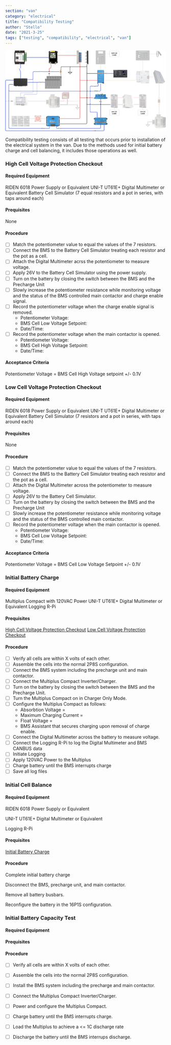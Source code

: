 ```yaml
---
section: "van"
category: "electrical"
title: "Compatibility Testing"
author: "Stello"
date: "2021-3-25"
tags: ["testing", "compatibility", "electrical", "van"]
---
```


![Test Schematic](schematic_compatibility_test.jpg)

Compatibility testing consists of all testing that occurs prior to installation of the electrical system in the van.  Due to the methods used for initial battery charge and cell balancing, it includes those operations as well.

### High Cell Voltage Protection Checkout

#### Required Equipment

RIDEN 6018 Power Supply or Equivalent
UNI-T UT61E+ Digital Multimeter or Equivalent
Battery Cell Simulator (7 equal resistors and a pot in series, with taps around each)

#### Prequisites

None

#### Procedure

- [ ] Match the potentiometer value to equal the values of the 7 resistors.
- [ ] Connect the BMS to the Battery Cell Simulator treating each resistor and the pot as a cell.
- [ ] Attach the Digital Multimeter acrss the potentiometer to measure voltage.
- [ ] Apply 26V to the Battery Cell Simulator using the power supply.
- [ ] Turn on the battery by closing the switch between the BMS and the Precharge Unit
- [ ] Slowly increase the potentiometer resistance while monitoring voltage and the status of the BMS controlled main contactor and charge enable signal.
- [ ] Record the potentiometer voltage when the charge enable signal is removed.
	- Potentiometer Voltage: 
	- BMS Cell Low Voltage Setpoint:
	- Date/Time:
- [ ] Record the potentiometer voltage when the main contactor is opened.
	- Potentiometer Voltage:
	- BMS Cell High Voltage Setpoint:
	- Date/Time:

#### Acceptance Criteria

Potentiometer Voltage = BMS Cell High Voltage setpoint +/- 0.1V

### Low Cell Voltage Protection Checkout

#### Required Equipment

RIDEN 6018 Power Supply or Equivalent
UNI-T UT61E+ Digital Multimeter or Equivalent
Battery Cell Simulator (7 resistors and a pot in series, with taps around each)

#### Prequisites

None

#### Procedure

- [ ] Match the potentiometer value to equal the values of the 7 resistors.
- [ ] Connect the BMS to the Battery Cell Simulator treating each resistor and the pot as a cell.
- [ ] Attach the Digital Multimeter across the potentiometer to measure voltage.
- [ ] Apply 26V to the Battery Cell Simulator.
- [ ] Turn on the battery by closing the switch between the BMS and the Precharge Unit
- [ ] Slowly increase the potentiometer resistance while monitoring voltage and the status of the BMS controlled main contactor.
- [ ] Record the potentiometer voltage when the main contactor is opened.
	- Potentiometer Voltage:
	- BMS Cell Low Voltage Setpoint:
	- Date/Time:

#### Acceptance Criteria

Potentiometer Voltage = BMS Cell Low Voltage Setpoint +/- 0.1V

### Initial Battery Charge

#### Required Equipment

Multiplus Compact with 120VAC Power
UNI-T UT61E+ Digital Multimeter or Equivalent
Logging R-Pi

#### Prequisites

[High Cell Voltage Protection Checkout](#High-Cell-Voltage-Protection-Checkout)
[Low Cell Voltage Protection Checkout](#Low-Cell-Voltage-Protection-Checkout)

#### Procedure

- [ ] Verify all cells are within X volts of each other.
- [ ] Assemble the cells into the normal 2P8S configuration.
- [ ] Connect the BMS system including the precharge unit and main contactor.
- [ ] Connect the Multiplus Compact Inverter/Charger.
- [ ] Turn on the battery by closing the switch between the BMS and the Precharge Unit.
- [ ] Turn the Multiplus Compact on in Charger Only Mode.
- [ ] Configure the Multiplus Compact as follows:
	- Absorbtion Voltage = 
	- Maximum Charging Current = 
	- Float Voltage = 
	- BMS Assistant that secures charging upon removal of charge enable.
- [ ] Connect the Digital Multimeter across the battery to measure voltage.
- [ ] Connect the Logging R-Pi to log the Digital Multimeter and BMS CANBUS data
- [ ] Initiate Logging
- [ ] Apply 120VAC Power to the Multiplus
- [ ] Charge battery until the BMS interrupts charge
- [ ] Save all log files

### Initial Cell Balance

#### Required Equipment

RIDEN 6018 Power Supply or Equivalent

UNI-T UT61E+ Digital Multimeter or Equivalent

Logging R-Pi

#### Prequisites

[Initial Battery Charge](#Initial-Battery-Charge)

#### Procedure

Complete initial battery charge

Disconnect the BMS, precharge unit, and main contactor.

Remove all battery busbars.

Reconfigure the battery in the 16P1S configuration.



### Initial Battery Capacity Test

#### Required Equipment

#### Prequisites

#### Procedure

- [ ] Verify all cells are within X volts of each other.
- [ ] Assemble the cells into the normal 2P8S configuration.
- [ ] Install the BMS system including the precharge and main contactor.
- [ ] Connect the Multiplus Compact Inverter/Charger.
- [ ] Power and configure the Multiplus Compact.
- [ ] Charge battery until the BMS interrupts charge.
- [ ] Load the Multiplus to achieve a <= 1C discharge rate
- [ ] Discharge the battery until the BMS interrups discharge.





